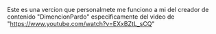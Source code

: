 Este es una vercion que personalmete me funciono a mi del creador de contenido "DimencionPardo"
especificamente del video de "https://www.youtube.com/watch?v=EXxBZtL_sCQ"
